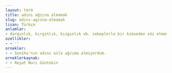 ```yaml
---
layout: term
title: adını ağzına almamak
slug: adini-agzina-almamak
lisan: Türkçe
anlamlar:
- dargınlık, kırgınlık, kızgınlık vb. sebeplerle bir kimseden söz etmemek
ozellikler:
- - ''
ornekler:
- - Seniha'nın adını asla ağzıma almıyordum.
orneklerkaynak:
- - Reşat Nuri Güntekin
---
```


